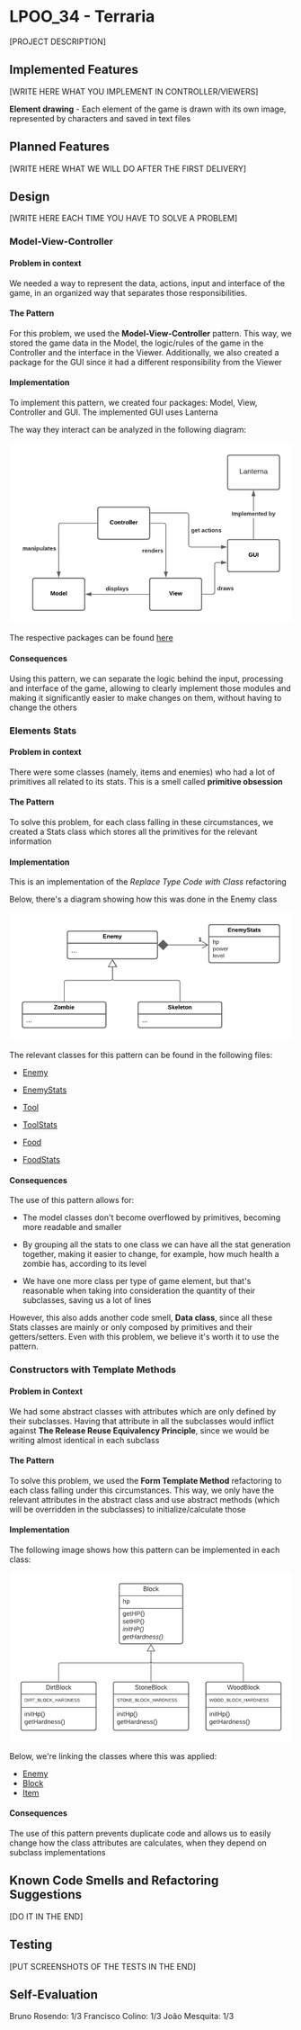 # LPOO_34 - Terraria

[PROJECT DESCRIPTION]

## Implemented Features
[WRITE HERE WHAT YOU IMPLEMENT IN CONTROLLER/VIEWERS]

**Element drawing** - Each element of the game is drawn with its own
image, represented by characters and saved in text files

## Planned Features
[WRITE HERE WHAT WE WILL DO AFTER THE FIRST DELIVERY]

## Design
[WRITE HERE EACH TIME YOU HAVE TO SOLVE A PROBLEM]

### Model-View-Controller
#### Problem in context
We needed a way to represent the data, actions, input and interface of the game,
in an organized way that separates those responsibilities.

#### The Pattern
For this problem, we used the **Model-View-Controller** pattern. This way,
we stored the game data in the Model, the logic/rules of the game in the Controller and
the interface in the Viewer. Additionally, we also created a package for the GUI
since it had a different responsibility from the Viewer

#### Implementation
To implement this pattern, we created four packages: Model, View, Controller
and GUI. The implemented GUI uses Lanterna

The way they interact can be analyzed in the following diagram:

![MVCUML](uml/mvc.png)

The respective packages can be found [here](https://github.com/FEUP-LPOO-2021/lpoo-2021-g34/tree/master/src/main/java)

#### Consequences
Using this pattern, we can separate the logic behind the input, processing and
interface of the game, allowing to clearly implement those modules and
making it significantly easier to make changes on them, without having to change
the others


### Elements Stats

#### Problem in context

There were some classes (namely, items and enemies) who had
a lot of primitives all related to its stats. This is a smell
called **primitive obsession**

#### The Pattern
To solve this problem, for each class falling in these circumstances,
we created a Stats class which stores all the primitives for the relevant
information

#### Implementation
This is an implementation of the *Replace Type Code with Class* refactoring

Below, there's a diagram showing how this was done in the Enemy class

![StatsUML](uml/stats.png)

The relevant classes for this pattern can be found in the following files:

- [Enemy](https://github.com/FEUP-LPOO-2021/lpoo-2021-g34/blob/master/src/main/java/Model/elements/enemies/Enemy.java)

- [EnemyStats](https://github.com/FEUP-LPOO-2021/lpoo-2021-g34/blob/master/src/main/java/Model/elements/enemies/EnemyStats.java)

- [Tool](https://github.com/FEUP-LPOO-2021/lpoo-2021-g34/blob/master/src/main/java/Model/items/tools/Tool.java)

- [ToolStats](https://github.com/FEUP-LPOO-2021/lpoo-2021-g34/blob/master/src/main/java/Model/items/tools/ToolStats.java)

- [Food](https://github.com/FEUP-LPOO-2021/lpoo-2021-g34/blob/master/src/main/java/Model/items/food/Food.java)

- [FoodStats](https://github.com/FEUP-LPOO-2021/lpoo-2021-g34/blob/master/src/main/java/Model/items/food/FoodStats.java)

#### Consequences
The use of this pattern allows for:
- The model classes don't become overflowed by primitives, becoming more
readable and smaller
  
- By grouping all the stats to one class we can have all the stat generation
together, making it easier to change, for example, how much health a zombie 
has, according to its level
  
- We have one more class per type of game element, but that's reasonable when
taking into consideration the quantity of their subclasses, saving us a lot of lines

However, this also adds another code smell, **Data class**, since all
these Stats classes are mainly or only composed by primitives and their
getters/setters. Even with this problem, we believe it's worth it to use
the pattern.


### Constructors with Template Methods

#### Problem in Context
We had some abstract classes with attributes which are only defined
by their subclasses. Having that attribute in all the subclasses would
inflict against **The Release Reuse Equivalency Principle**, since we
would be writing almost identical in each subclass

#### The Pattern
To solve this problem, we used the **Form Template Method** refactoring
to each class falling under this circumstances. This way, we only have the
relevant attributes in the abstract class and use abstract methods (which will
be overridden in the subclasses) to initialize/calculate those

#### Implementation
The following image shows how this pattern can be implemented in each class:

![TemplateUML](uml/template.png)

Below, we're linking the classes where this was applied:

- [Enemy](https://github.com/FEUP-LPOO-2021/lpoo-2021-g34/blob/master/src/main/java/Model/elements/enemies/Enemy.java)
- [Block](https://github.com/FEUP-LPOO-2021/lpoo-2021-g34/blob/master/src/main/java/Model/elements/blocks/Block.java)
- [Item](https://github.com/FEUP-LPOO-2021/lpoo-2021-g34/blob/master/src/main/java/Model/items/Item.java)

#### Consequences
The use of this pattern prevents duplicate code and allows us to easily
change how the class attributes are calculates, when they depend on subclass
implementations

## Known Code Smells and Refactoring Suggestions
[DO IT IN THE END]

## Testing
[PUT SCREENSHOTS OF THE TESTS IN THE END]

## Self-Evaluation
Bruno Rosendo: 1/3
Francisco Colino: 1/3
João Mesquita: 1/3
